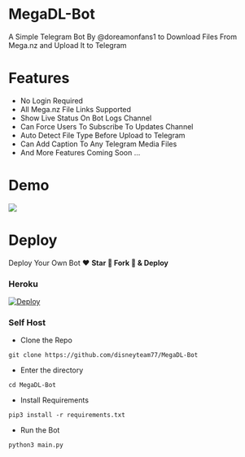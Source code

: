 # MegaDL-Bot


A Simple Telegram Bot By @doreamonfans1 to Download Files From Mega.nz and Upload It to Telegram

# Features
- No Login Required
- All Mega.nz File Links Supported
- Show Live Status On Bot Logs Channel
- Can Force Users To Subscribe To Updates Channel
- Auto Detect File Type Before Upload to Telegram
- Can Add Caption To Any Telegram Media Files
- And More Features Coming Soon ...

# Demo 
<a href="https://t.me/disneyteam_megadlbot"><img src="https://img.shields.io/badge/MegaDL_Bot-2cb6e0?style=for-the-badge&logo=telegram&logoColor=white"></a>

# Deploy
Deploy Your Own Bot ♥️ **Star 🌟 Fork 🍴 & Deploy**

### Heroku
[![Deploy](https://www.herokucdn.com/deploy/button.svg)](https://heroku.com/deploy?template=https://github.com/disneyteam77/MegaDL-Bot/tree/patch-1)

### Self Host

- Clone the Repo
```
git clone https://github.com/disneyteam77/MegaDL-Bot
```
- Enter the directory
```
cd MegaDL-Bot
```
- Install Requirements
```
pip3 install -r requirements.txt
```
- Run the Bot
```
python3 main.py
```


